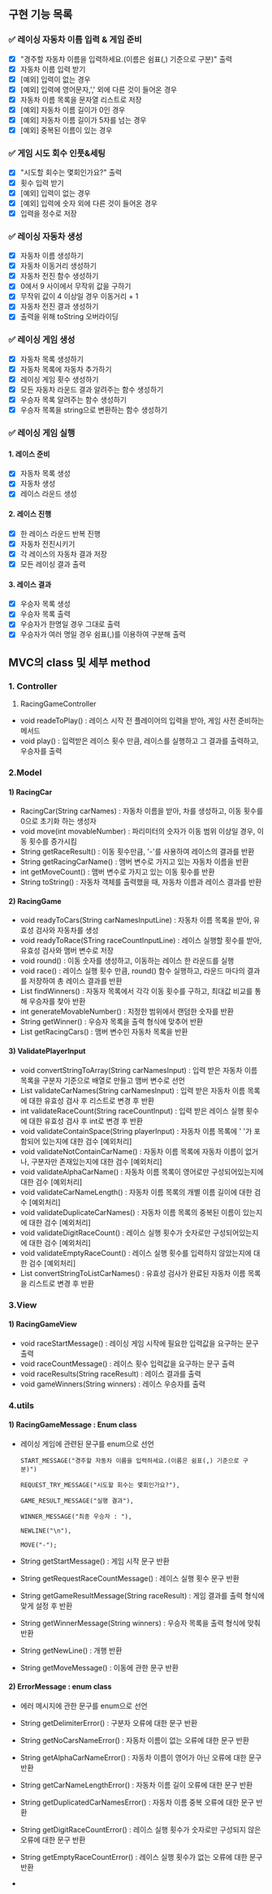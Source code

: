 ## 구현 기능 목록

### ✅ 레이싱 자동차 이름 입력 & 게임 준비
- [x] "경주할 자동차 이름을 입력하세요.(이름은 쉼표(,) 기준으로 구분)" 출력
- [x] 자동차 이름 입력 받기
- [x] [예외] 입력이 없는 경우
- [x] [예외] 입력에 영어문자,',' 외에 다른 것이 들어온 경우
- [x] 자동차 이름 목록을 문자열 리스트로 저장
- [x] [예외] 자동차 이름 길이가 0인 경우
- [x] [예외] 자동차 이름 길이가 5자를 넘는 경우
- [x] [예외] 중복된 이름이 있는 경우

### ✅ 게임 시도 회수 인풋&세팅
- [x] "시도할 회수는 몇회인가요?" 출력
- [x] 횟수 입력 받기
- [x] [예외] 입력이 없는 경우
- [x] [예외] 입력에 숫자 외에 다른 것이 들어온 경우
- [x] 입력을 정수로 저장

### ✅ 레이싱 자동차 생성
- [x] 자동차 이름 생성하기
- [x] 자동차 이동거리 생성하기
- [x] 자동차 전진 함수 생성하기
- [x] 0에서 9 사이에서 무작위 값을 구하기
- [x] 무작위 값이 4 이상일 경우 이동거리 + 1
- [x] 자동차 전진 결과 생성하기
- [x] 출력을 위해 toString 오버라이딩

### ✅ 레이싱 게임 생성
- [x] 자동차 목록 생성하기
- [x] 자동차 목록에 자동차 추가하기
- [x] 레이싱 게임 횟수 생성하기
- [x] 모든 자동차 라운드 결과 알려주는 함수 생성하기
- [x] 우승자 목록 알려주는 함수 생성하기
- [x] 우승자 목록을 string으로 변환하는 함수 생성하기

### ✅ 레이싱 게임 실행
#### 1. 레이스 준비
- [x] 자동차 목록 생성
- [x] 자동차 생성
- [x] 레이스 라운드 생성

#### 2. 레이스 진행
- [x] 한 레이스 라운드 반복 진행
- [x] 자동차 전진시키기
- [x] 각 레이스의 자동차 결과 저장
- [x] 모든 레이싱 결과 출력

#### 3. 레이스 결과
- [x] 우승자 목록 생성
- [x] 우승자 목록 출력
- [x] 우승자가 한명일 경우 그대로 출력
- [x] 우승자가 여러 명일 경우 쉼표(,)를 이용하여 구분해 출력

## MVC의 class 및 세부 method

### 1. Controller
1) RacingGameController
- void readeToPlay() : 레이스 시작 전 플레이어의 입력을 받아, 게임 사전 준비하는 메서드
- void play() : 입력받은 레이스 횟수 만큼, 레이스를 실행하고 그 결과를 출력하고, 우승자를 출력

### 2.Model
#### 1) RacingCar
- RacingCar(String carNames) : 자동차 이름을 받아, 차를 생성하고, 이동 횟수를 0으로 초기화 하는 생성자
- void move(int movableNumber) : 파리미터의 숫자가 이동 범위 이상일 경우, 이동 횟수를 증가시킴
- String getRaceResult() : 이동 횟수만큼, '-'를 사용하여 레이스의 결과를 반환
- String getRacingCarName() : 맴버 변수로 가지고 있는 자동차 이름을 반환
- int getMoveCount() : 맴버 변수로 가지고 있는 이동 횟수를 반환
- String toString() : 자동차 객체를 출력했을 때, 자동차 이름과 레이스 결과를 반환

#### 2) RacingGame
- void readyToCars(String carNamesInputLine) : 자동차 이름 목록을 받아, 유효성 검사와 자동차를 생성
- void readyToRace(STring raceCountInputLine) : 레이스 실행할 횟수를 받아, 유효성 검사와 맴버 변수로 저장
- void round() : 이동 숫자를 생성하고, 이동하는 레이스 한 라운드를 실행
- void race() : 레이스 실행 횟수 만큼, round() 함수 실행하고, 라운드 마다의 결과를 저장하여 총 레이스 결과를 반환
- List<String> findWinners() : 자동자 목록에서 각각 이동 횟수를 구하고, 최대값 비교를 통해 우승자를 찾아 반환
- int generateMovableNumber() : 지정한 범위에서 랜덤한 숫자를 반환
- String getWinner() : 우승자 목록을 출력 형식에 맞추어 반환
- List<RacingCar> getRacingCars() : 맴버 변수인 자동차 목록을 반환

#### 3) ValidatePlayerInput
- void convertStringToArray(String carNamesInput) : 입력 받은 자동차 이름 목록을 구분자 기준으로 배열로 만들고 맴버 변수로 선언
- List<String> validateCarNames(String carNamesInput) : 입력 받은 자동차 이름 목록에 대한 유효성 검사 후 리스트로 변경 후 반환
- int validateRaceCount(String raceCountInput) : 입력 받은 레이스 실행 횟수에 대한 유효성 검사 후 int로 변경 후 반환
- void validateContainSpace(String playerInput) : 자동차 이름 목록에 ' '가 포함되어 있는지에 대한 검수 [예외처리]
- void validateNotContainCarName() : 자동차 이름 목록에 자동차 이름이 없거나, 구분자만 존재있는지에 대한 검수 [예외처리]
- void validateAlphaCarName() : 자동차 이름 목록이 영어로만 구성되어있는지에 대한 검수 [예외처리]
- void validateCarNameLength() : 자동차 이름 목록의 개별 이름 길이에 대한 검수 [예외처리]
- void validateDuplicateCarNames() : 자동차 이름 목록의 중복된 이름이 있는지에 대한 검수 [예외처리]
- void validateDigitRaceCount() : 레이스 실행 횟수가 숫자로만 구성되어있는지에 대한 검수 [예외처리]
- void validateEmptyRaceCount() : 레이스 실행 횟수를 입력하지 않았는지에 대한 검수 [예외처리]
- List<String> convertStringToListCarNames() : 유효성 검사가 완료된 자동차 이름 목록을 리스트로 변경 후 반환

### 3.View
#### 1) RacingGameView
- void raceStartMessage() : 레이싱 게임 시작에 필요한 입력값을 요구하는 문구 출력
- void raceCountMessage() : 레이스 횟수 입력값을 요구하는 문구 출력
- void raceResults(String raceResult) : 레이스 결과를 출력
- void gameWinners(String winners) : 레이스 우승자를 출력

### 4.utils
#### 1) RacingGameMessage : Enum class
- 레이싱 게임에 관련된 문구를 enum으로 선언
    
      START_MESSAGE("경주할 자동차 이름을 입력하세요.(이름은 쉼표(,) 기준으로 구분)")

      REQUEST_TRY_MESSAGE("시도할 회수는 몇회인가요?"),

      GAME_RESULT_MESSAGE("실행 결과"),

      WINNER_MESSAGE("최종 우승자 : "),

      NEWLINE("\n"),

      MOVE("-");

- String getStartMessage() : 게임 시작 문구 반환
- String getRequestRaceCountMessage() : 레이스 실행 횟수 문구 반환
- String getGameResultMessage(String raceResult) : 게임 결과를 출력 형식에 맞게 설정 후 반환
- String getWinnerMessage(String winners) : 우승자 목록을 출력 형식에 맞춰 반환
- String getNewLine() : 개행 반환
- String getMoveMessage() : 이동에 관한 문구 반환

#### 2) ErrorMessage : enum class
- 에러 메시지에 관한 문구를 enum으로 선언

- String getDelimiterError() : 구분자 오류에 대한 문구 반환
- String getNoCarsNameError() : 자동차 이름이 없는 오류에 대한 문구 반환
- String getAlphaCarNameError() : 자동차 이름이 영어가 아닌 오류에 대한 문구 반환
- String getCarNameLengthError() : 자동차 이름 길이 오류에 대한 문구 반환
- String getDuplicatedCarNamesError() : 자동차 이름 중복 오류에 대한 문구 반환
- String getDigitRaceCountError() : 레이스 실행 횟수가 숫자로만 구성되지 않은 오류에 대한 문구 반환
- String getEmptyRaceCountError() : 레이스 실행 횟수가 없는 오류에 대한 문구 반환
- 
